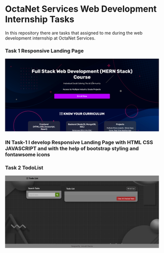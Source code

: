 # OctaNet Services Web Development Internship Tasks
In this repository there are tasks that assigned to me during the web development internship at OctaNet Services.
### Task 1 Responsive Landing Page
![Task 1 Screenshot](demo/LandingPage.png)
### IN Task-1 I develop Responsive Landing Page with HTML CSS JAVASCRIPT and with the help of bootstrap styling and fontawsome icons

### Task 2 TodoList
![Task 2 Screenshot](demo/TodoList.png)

